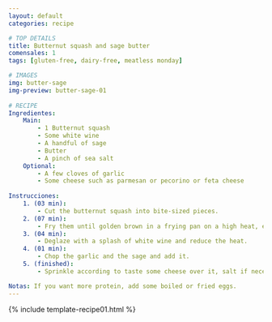 ```yaml
---
layout: default
categories: recipe

# TOP DETAILS
title: Butternut squash and sage butter
comensales: 1
tags: [gluten-free, dairy-free, meatless monday]

# IMAGES
img: butter-sage
img-preview: butter-sage-01
  
# RECIPE  
Ingredientes:
    Main:
        - 1 Butternut squash
        - Some white wine
        - A handful of sage
        - Butter
        - A pinch of sea salt
    Optional:
        - A few cloves of garlic
        - Some cheese such as parmesan or pecorino or feta cheese 
  
Instrucciones:
    1. (03 min): 
        - Cut the butternut squash into bite-sized pieces.
    2. (07 min): 
        - Fry them until golden brown in a frying pan on a high heat, enriched with a small piece of butter.
    3. (04 min): 
        - Deglaze with a splash of white wine and reduce the heat.
    4. (01 min): 
        - Chop the garlic and the sage and add it.
    5. (finished): 
        - Sprinkle according to taste some cheese over it, salt if necessary - Bon appetit!

Notas: If you want more protein, add some boiled or fried eggs.
---
```

<!--more-->

{% include template-recipe01.html %}

